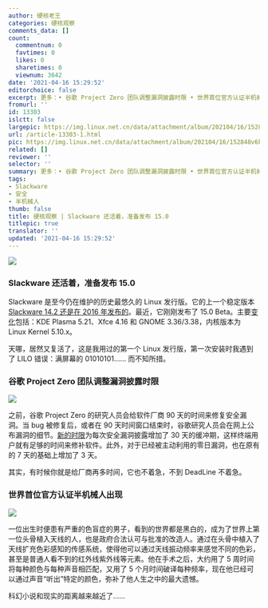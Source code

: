 ```yaml
---
author: 硬核老王
categories: 硬核观察
comments_data: []
count:
  commentnum: 0
  favtimes: 0
  likes: 0
  sharetimes: 0
  viewnum: 3642
date: '2021-04-16 15:29:52'
editorchoice: false
excerpt: 更多：• 谷歌 Project Zero 团队调整漏洞披露时限 • 世界首位官方认证半机械人出现
fromurl: ''
id: 13303
islctt: false
largepic: https://img.linux.net.cn/data/attachment/album/202104/16/152848v6kuh0asx2cgy23x.jpg
url: /article-13303-1.html
pic: https://img.linux.net.cn/data/attachment/album/202104/16/152848v6kuh0asx2cgy23x.jpg.thumb.jpg
related: []
reviewer: ''
selector: ''
summary: 更多：• 谷歌 Project Zero 团队调整漏洞披露时限 • 世界首位官方认证半机械人出现
tags:
- Slackware
- 安全
- 半机械人
thumb: false
title: 硬核观察 | Slackware 还活着，准备发布 15.0
titlepic: true
translator: ''
updated: '2021-04-16 15:29:52'
---
```


![](https://img.linux.net.cn/data/attachment/album/202104/16/152848v6kuh0asx2cgy23x.jpg)


### Slackware 还活着，准备发布 15.0


Slackware 是至今仍在维护的历史最悠久的 Linux 发行版。它的上一个稳定版本 [Slackware 14.2 还是在 2016 年发布的](http://www.slackware.com/index.html)。最近，它刚刚发布了 15.0 Beta。主要[变化](https://www.debugpoint.com/2021/04/slackware-15-0-beta/)包括：KDE Plasma 5.21、Xfce 4.16 和 GNOME 3.36/3.38，内核版本为 Linux Kernel 5.10.x。


天哪，居然又复活了，这是我用过的第一个 Linux 发行版，第一次安装时我遇到了 LILO 错误：满屏幕的 01010101…… 而不知所措。


### 谷歌 Project Zero 团队调整漏洞披露时限


![](https://img.linux.net.cn/data/attachment/album/202104/16/152916b8io4j8pwvz9i988.jpg)


之前，谷歌 Project Zero 的研究人员会给软件厂商 90 天的时间来修复安全漏洞。当 bug 被修复后，或者在 90 天时间窗口结束时，谷歌研究人员会在网上公布漏洞的细节。[新的时限](https://googleprojectzero.blogspot.com/2021/04/policy-and-disclosure-2021-edition.html)为每次安全漏洞披露增加了 30 天的缓冲期，这样终端用户就有足够的时间来修补软件。此外，对于已经被主动利用的零日漏洞，也在原有的 7 天的基础上增加了 3 天。


其实，有时候你就是给厂商再多时间，它也不着急，不到 DeadLine 不着急。


### 世界首位官方认证半机械人出现


![](https://img.linux.net.cn/data/attachment/album/202104/16/152935y1rghhulug3rwwqc.jpg)


一位出生时便患有严重的色盲症的男子，看到的世界都是黑白的，成为了世界上第一位头骨植入天线的人，也是政府合法认可与批准的改造人。通过在头骨中植入了天线扩充色彩感知的传感系统，使得他可以通过天线振动频率来感觉不同的色彩，甚至是普通人看不到的红外线紫外线等元素。他在手术之后，大约用了 5 周时间将每种颜色与每种声音相匹配，又用了 5 个月时间破译每种频率，现在他已经可以通过声音“听出”特定的颜色，弥补了他人生之中的最大遗憾。


科幻小说和现实的距离越来越近了……